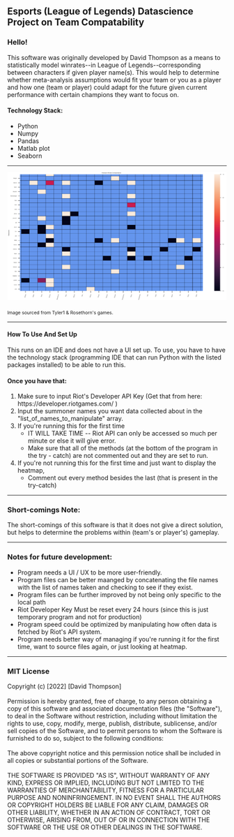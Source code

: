 <h2> Esports (League of Legends) Datascience Project on Team Compatability </h2>
<h3> Hello! </h3> 
<div>
    <section name="summary">
      <p>
        This software was originally developed by David Thompson as a means to statistically model 
        winrates--in League of Legends--corresponding between characters if given player name(s). This would help to determine 
        whether meta-analysis assumptions would fit your team or you as a player and how one (team or player)
        could adapt for the future given current performance with certain champions they want to focus on. 
      </p>
      <h4> Technology Stack: </h4>
        <ul> 
          <li> Python </li>
          <li> Numpy </li>
          <li> Pandas </li>
          <li> Matlab plot </li>
          <li> Seaborn </li> 
        <ul> 
    </section>
    <hr>
    <img src="HeatmapExample01.png" alt="Heatmap Image Example" title="Heatmap Example">
    <p> <span style="font-size:0.75em"> Image sourced from Tyler1 & Rosethorn's games. <span> </p> 
    <hr>
    <section name="how-to-use">
      <h4> How To Use And Set Up </h4> 
      <p>
        This runs on an IDE and does not have a UI set up. To use, you have to have the technology stack
       (programming IDE that can run Python with the listed packages installed) to be able to run this. 
        <br>
      <h4> Once you have that: </h4>
      </p> 
      <ol> 
        <li> Make sure to input Riot's Developer API Key (Get that from here: https://developer.riotgames.com/ )
        <li> Input the summoner names you want data collected about in the "list_of_names_to_manipulate" array. 
        <li> If you're running this for the first time 
          <ul>
             <li> IT WILL TAKE TIME -- Riot API can only be accessed so much per minute or else it will give error.
             <li> Make sure that all of the methods (at the bottom of the program in the try - catch) are not commented out and they are set to run. 
          </ul>
         <li> If you're not running this for the first time and just want to display the heatmap, 
           <ul>
             <li> Comment out every method besides the last (that is present in the try-catch) 
          </ul>
      <ol>
    </section>
    <hr>
      <section name="short-comings">
        <h3> Short-comings Note: </h3>
        <p>
          The short-comings of this software is that it does not give a direct solution, but helps to determine
          the problems within (team's or player's) gameplay. 
        </p>
    </section>
    <hr>
      <section name="notes"> 
        <h3> Notes for future development: </h3>
         <ul>
           <li> Program needs a UI / UX to be more user-friendly. </li>
           <li> Program files can be better maanged by concatenating the file names with the list of names taken and checking to see if they exist. </li>
           <li> Program files can be further improved by not being only specific to the local path </li> 
           <li> Riot Developer Key Must be reset every 24 hours (since this is just temporary program and not for production)
           <li> Program speed could be optimized by manipulating how often data is fetched by Riot's API system. 
           <li> Program needs better way of managing if you're running it for the first time, want to source files again, or just looking at heatmap.
         </ul>
      </section>
    <hr>
    <section name="copyright">
    <h3> MIT License </h3>
    <p> 
        Copyright (c) [2022] [David Thompson]
        <br>
        <br>
        Permission is hereby granted, free of charge, to any person obtaining a copy
        of this software and associated documentation files (the "Software"), to deal
        in the Software without restriction, including without limitation the rights
        to use, copy, modify, merge, publish, distribute, sublicense, and/or sell
        copies of the Software, and to permit persons to whom the Software is
        furnished to do so, subject to the following conditions:
        <br>
        <br>
        The above copyright notice and this permission notice shall be included in all
        copies or substantial portions of the Software.
        <br>
        <br>
        THE SOFTWARE IS PROVIDED "AS IS", WITHOUT WARRANTY OF ANY KIND, EXPRESS OR
        IMPLIED, INCLUDING BUT NOT LIMITED TO THE WARRANTIES OF MERCHANTABILITY,
        FITNESS FOR A PARTICULAR PURPOSE AND NONINFRINGEMENT. IN NO EVENT SHALL THE
        AUTHORS OR COPYRIGHT HOLDERS BE LIABLE FOR ANY CLAIM, DAMAGES OR OTHER
        LIABILITY, WHETHER IN AN ACTION OF CONTRACT, TORT OR OTHERWISE, ARISING FROM,
        OUT OF OR IN CONNECTION WITH THE SOFTWARE OR THE USE OR OTHER DEALINGS IN THE
        SOFTWARE.
      </p>
    </section>
<div> 
